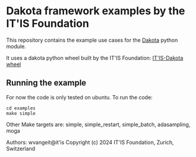 Dakota framework examples by the IT'IS Foundation
==========================================

This repository contains the example use cases for 
the [Dakota](https://github.com/snl-dakota/dakota) 
python module.

It uses a dakota python wheel built by the IT'IS Foundation:
[IT'IS-Dakota wheel](https://github.com/ITISFoundation/itis-dakota)

Running the example
-------------------

For now the code is only tested on ubuntu. To run the code:
```
cd examples
make simple
```

Other Make targets are:
simple, simple_restart, simple_batch, adasampling, moga

Authors: wvangeit@it'is
Copyright (c) 2024 IT'IS Foundation, Zurich, Switzerland
